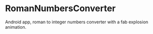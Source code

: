 # RomanNumbersConverter
Android app, roman to integer numbers converter with a fab explosion animation. 
